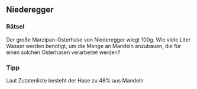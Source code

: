## Niederegger
### Rätsel
Der große Marzipan-Osterhase von Niederegger wiegt 100g. Wie viele Liter Wasser werden benötigt, um die Menge an Mandeln anzubauen, die für einen solchen Osterhasen verarbeitet werden? 

### Tipp
Laut Zutatenliste besteht der Hase zu 48% aus Mandeln
